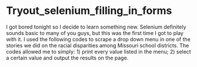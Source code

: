 # Tryout_selenium_filling_in_forms
I got bored tonight so I decide to learn something new. Selenium definitely sounds basic to many of you guys, but this was the first time I got to play with it. I used the following codes to scrape a drop down menu in one of the stories we did on the racial disparities among Missouri school districts. The codes allowed me to simply: 1) print every value listed in the menu; 2) select a certain value and output the results on the page. 
